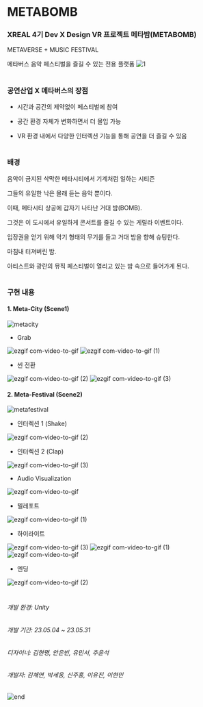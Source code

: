 # METABOMB
### XREAL 4기 Dev X Design VR 프로젝트 메타밤(METABOMB)
METAVERSE + MUSIC FESTIVAL

메타버스 음악 페스티벌을 즐길 수 있는 전용 플랫폼
![1](https://github.com/XREAL-4th/4th_Dev_Design_METABOMB/assets/82865552/a9b139fa-e0eb-4641-a8d0-b97a88a48f27)


#
### 공연산업 X 메타버스의 장점
- 시간과 공간의 제약없이 페스티벌에 참여

- 공간 환경 자체가 변화하면서 더 몰입 가능
  
- VR 환경 내에서 다양한 인터렉션 기능을 통해 공연을 더 즐길 수 있음

#
### 배경
음악이 금지된 삭막한 메타시티에서 기계처럼 일하는 시티즌

그들의 유일한 낙은 몰래 듣는 음악 뿐이다.


이때, 메타시티 상공에 갑자기 나타난 거대 밤(BOMB).

그것은 이 도시에서 유일하게 콘서트를 즐길 수 있는 게릴라 이벤트이다.

입장권을 얻기 위해 악기 형태의 무기를 들고 거대 밤을 향해 슈팅한다.


마침내 터져버린 밤.

아티스트와 광란의 뮤직 페스티벌이 열리고 있는 밤 속으로 들어가게 된다.

#
### 구현 내용
#### 1. Meta-City (Scene1)
![metacity](https://github.com/XREAL-4th/4th_Dev_Design_METABOMB/assets/82865552/b8ba3dc2-36ee-41ea-983a-ccf9a9c16a79)


- Grab

![ezgif com-video-to-gif](https://github.com/XREAL-4th/4th_Dev_Design_METABOMB/assets/82865552/3f5ec0a0-a630-4783-9788-47175286a565)
![ezgif com-video-to-gif (1)](https://github.com/XREAL-4th/4th_Dev_Design_METABOMB/assets/82865552/4242625c-8912-4dde-b634-d1b0b8f1fc03)


- 씬 전환

![ezgif com-video-to-gif (2)](https://github.com/XREAL-4th/4th_Dev_Design_METABOMB/assets/82865552/46d24d16-7027-4766-bff3-2fe746141ecc)
![ezgif com-video-to-gif (3)](https://github.com/XREAL-4th/4th_Dev_Design_METABOMB/assets/82865552/7519fa1b-0bfd-42e2-ba31-528e214473a6)



#### 2. Meta-Festival (Scene2)
![metafestival](https://github.com/XREAL-4th/4th_Dev_Design_METABOMB/assets/82865552/4a5c040b-d82a-4ddc-b8e4-8f883211641c)



- 인터렉션 1 (Shake)

![ezgif com-video-to-gif (2)](https://github.com/XREAL-4th/4th_Dev_Design_METABOMB/assets/82865552/71fdb7ff-47cf-47bf-b523-e95c83865b87)


- 인터렉션 2 (Clap)

![ezgif com-video-to-gif (3)](https://github.com/XREAL-4th/4th_Dev_Design_METABOMB/assets/82865552/2ae98f33-6748-499f-b3e1-3b6520fda306)


- Audio Visualization

![ezgif com-video-to-gif](https://github.com/XREAL-4th/4th_Dev_Design_METABOMB/assets/82865552/293b972f-38ed-4c41-b11e-3bfdabc2fb8c)


- 텔레포트

![ezgif com-video-to-gif (1)](https://github.com/XREAL-4th/4th_Dev_Design_METABOMB/assets/82865552/641779c6-a0cf-4bd7-bd76-c040dcdc1303)


- 하이라이트

![ezgif com-video-to-gif (3)](https://github.com/XREAL-4th/4th_Dev_Design_METABOMB/assets/82865552/f740ace5-16e1-4694-bf50-170682298b01)
![ezgif com-video-to-gif (1)](https://github.com/XREAL-4th/4th_Dev_Design_METABOMB/assets/82865552/68bdf2c4-df14-47a9-9a93-c20177b74e88)
![ezgif com-video-to-gif](https://github.com/XREAL-4th/4th_Dev_Design_METABOMB/assets/82865552/d339b340-6a28-4e3e-8e12-d6115c699c69)



- 엔딩
  
![ezgif com-video-to-gif (2)](https://github.com/XREAL-4th/4th_Dev_Design_METABOMB/assets/82865552/b73985bb-2f3e-49f2-9dd1-d093c06c2867)

#

###### 개발 환경: Unity
###### 개발 기간: 23.05.04 ~ 23.05.31
###### 디자이너: 김현명, 안은빈, 유민서, 추윤석
###### 개발자: 김채연, 박세웅, 신주홍, 이유진, 이현민

![end](https://github.com/XREAL-4th/4th_Dev_Design_METABOMB/assets/82865552/9cc4001d-e671-4f64-afd5-fa0c3b64ed8f)

